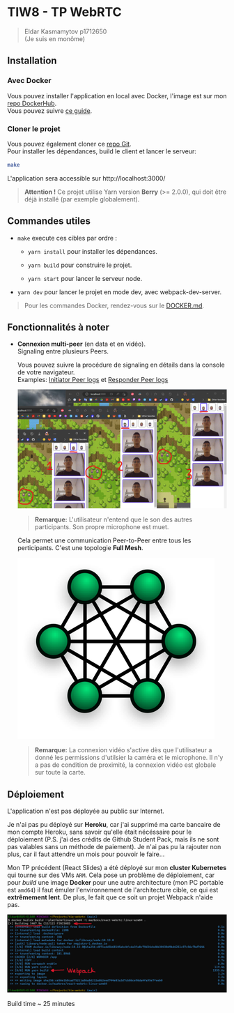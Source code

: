 # TIW8 - TP WebRTC

> Eldar Kasmamytov p1712650  
> (Je suis en monôme)  

## Installation

### Avec Docker
Vous pouvez installer l'application en local avec Docker, l'image est sur mon [repo DockerHub](https://hub.docker.com/r/marbrex/react-webrtc).  
Vous pouvez suivre [ce guide](DOCKER.md). 

### Cloner le projet
Vous pouvez également cloner ce [repo Git](https://forge.univ-lyon1.fr/p1712650/tiw-webrtc.git).  
Pour installer les dépendances, build le client et lancer le serveur:  

```bash
make
```

L'application sera accessible sur http://localhost:3000/  

> **Attention !** Ce projet utilise Yarn version **Berry** (>= 2.0.0), qui doit être déjà installé (par exemple globalement).  

## Commandes utiles

- `make` execute ces cibles par ordre :  

  - `yarn install` pour installer les dépendances.  

  - `yarn build` pour construire le projet.  

  - `yarn start` pour lancer le serveur node.  

- `yarn dev` pour lancer le projet en mode dev, avec webpack-dev-server.  

> Pour les commandes Docker, rendez-vous sur le [DOCKER.md](DOCKER.md).  

## Fonctionnalités à noter

- **Connexion multi-peer** (en data et en vidéo).  
  Signaling entre plusieurs Peers.  

  Vous pouvez suivre la procédure de signaling en détails dans la console de votre navigateur.  
  Examples: [Initiator Peer logs](assets/peer1-logs.png) et [Responder Peer logs](assets/peer2-logs.png)  

  ![Multi-peer](assets/multi-peer.png)  

  > **Remarque:** L'utilisateur n'entend que le son des autres participants. Son propre microphone est muet.  

  Cela permet une communication Peer-to-Peer entre tous les perticipants. C'est une topologie **Full Mesh**.  

  ![Full-Mesh-Topology](assets/full-mesh.png)

  > **Remarque:** La connexion vidéo s'active dès que l'utilisateur a donné les permissions d'utilsier la caméra et le microphone. Il n'y a pas de condition de proximité, la connexion vidéo est globale sur toute la carte.

## Déploiement

L'application n'est pas déployée au public sur Internet.  

Je n'ai pas pu déployé sur **Heroku**, car j'ai supprimé ma carte bancaire de mon compte Heroku, sans savoir qu'elle était nécéssaire pour le déploiement (P.S. j'ai des crédits de Github Student Pack, mais ils ne sont pas valables sans un méthode de paiement). Je n'ai pas pu la rajouter non plus, car il faut attendre un mois pour pouvoir le faire...  

Mon TP précédent (React Slides) a été déployé sur mon **cluster Kubernetes** qui tourne sur des VMs `ARM`. Cela pose un problème de déploiement, car pour *build* une image **Docker** pour une autre architecture (mon PC portable est `amd64`) il faut émuler l'environnement de l'architecture cible, ce qui est **extrêmement lent**. De plus, le fait que ce soit un projet Webpack n'aide pas.  

![Webpack build time](assets/webpack-build-time-docker.png)  

Build time ~ 25 minutes  
